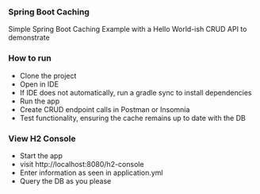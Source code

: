### Spring Boot Caching
Simple Spring Boot Caching Example with a Hello World-ish CRUD API to demonstrate

### How to run
- Clone the project
- Open in IDE
- If IDE does not automatically, run a gradle sync to install dependencies
- Run the app
- Create CRUD endpoint calls in Postman or Insomnia
- Test functionality, ensuring the cache remains up to date with the DB

### View H2 Console
- Start the app
- visit http://localhost:8080/h2-console
- Enter information as seen in application.yml
- Query the DB as you please
